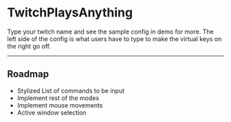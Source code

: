 # TwitchPlaysAnything

Type your twitch name and see the sample config in demo for more. The left side of the config is what users have to type to make the virtual keys on the right go off. 

---

## Roadmap

- Stylized List of commands to be input
- Implement rest of the modes
- Implement mouse movements
- Active window selection
